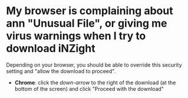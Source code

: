 # My browser is complaining about ann "Unusual File", or giving me virus warnings when I try to download iNZight

Depending on your browser, you should be able to override this security setting and "allow the download to proceed".

- __Chrome__: click the _down-arrow_ to the right of the download (at the bottom of the screen) and click "Proceed with the download"
